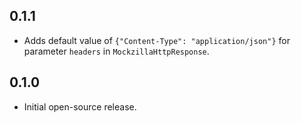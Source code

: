## 0.1.1

* Adds default value of `{"Content-Type": "application/json"}` for parameter `headers` in 
`MockzillaHttpResponse`.

## 0.1.0

* Initial open-source release.
